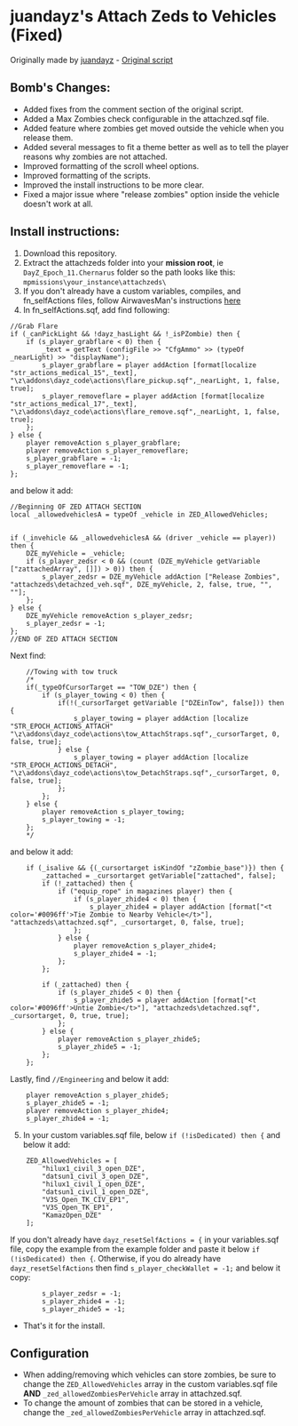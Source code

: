 # juandayz's Attach Zeds to Vehicles (Fixed)
Originally made by [juandayz](https://epochmod.com/forum/profile/36144-juandayz/) - 
[Original script](https://epochmod.com/forum/topic/43837-release-attach-zeds-to-vehicles/)
## Bomb's Changes:
* Added fixes from the comment section of the original script.
* Added a Max Zombies check configurable in the attachzed.sqf file.
* Added feature where zombies get moved outside the vehicle when you release them. 
* Added several messages to fit a theme better as well as to tell the player reasons why zombies are not attached.
* Improved formatting of the scroll wheel options.
* Improved formatting of the scripts.
* Improved the install instructions to be more clear.
* Fixed a major issue where "release zombies" option inside the vehicle doesn't work at all.

## Install instructions:
1. Download this repository.
2. Extract the attachzeds folder into your __mission root__, ie `DayZ_Epoch_11.Chernarus` folder so the path looks like this: `mpmissions\your_instance\attachzeds\`
3. If you don't already have a custom variables, compiles, and fn_selfActions files, follow AirwavesMan's instructions [here](https://github.com/AirwavesMan/custom-epoch-functions)
4. In fn_selfActions.sqf, add find following:
~~~sqf
//Grab Flare
if (_canPickLight && !dayz_hasLight && !_isPZombie) then {
	if (s_player_grabflare < 0) then {
		_text = getText (configFile >> "CfgAmmo" >> (typeOf _nearLight) >> "displayName");
		s_player_grabflare = player addAction [format[localize "str_actions_medical_15",_text], "\z\addons\dayz_code\actions\flare_pickup.sqf",_nearLight, 1, false, true];
		s_player_removeflare = player addAction [format[localize "str_actions_medical_17",_text], "\z\addons\dayz_code\actions\flare_remove.sqf",_nearLight, 1, false, true];
	};
} else {
	player removeAction s_player_grabflare;
	player removeAction s_player_removeflare;
	s_player_grabflare = -1;
	s_player_removeflare = -1;
};
~~~

and below it add:
~~~sqf
//Beginning OF ZED ATTACH SECTION
local _allowedvehiclesA = typeOf _vehicle in ZED_AllowedVehicles;


if (_invehicle && _allowedvehiclesA && (driver _vehicle == player)) then {
    DZE_myVehicle = _vehicle;
    if (s_player_zedsr < 0 && (count (DZE_myVehicle getVariable ["zattachedArray", []]) > 0)) then {
        s_player_zedsr = DZE_myVehicle addAction ["Release Zombies", "attachzeds\detachzed_veh.sqf", DZE_myVehicle, 2, false, true, "", ""];
    };
} else {
    DZE_myVehicle removeAction s_player_zedsr;
    s_player_zedsr = -1;
};
//END OF ZED ATTACH SECTION
~~~

Next find:
~~~sqf
    //Towing with tow truck
	/*
	if(_typeOfCursorTarget == "TOW_DZE") then {
		if (s_player_towing < 0) then {
			if(!(_cursorTarget getVariable ["DZEinTow", false])) then {
				s_player_towing = player addAction [localize "STR_EPOCH_ACTIONS_ATTACH" "\z\addons\dayz_code\actions\tow_AttachStraps.sqf",_cursorTarget, 0, false, true];
			} else {
				s_player_towing = player addAction [localize "STR_EPOCH_ACTIONS_DETACH", "\z\addons\dayz_code\actions\tow_DetachStraps.sqf",_cursorTarget, 0, false, true];
			};
		};
	} else {
		player removeAction s_player_towing;
		s_player_towing = -1;
	};
	*/
~~~

and below it add:
~~~
    if (_isalive && {(_cursortarget isKindOf "zZombie_base")}) then {
		_zattached = _cursortarget getVariable["zattached", false];
		if (!_zattached) then {
			if ("equip_rope" in magazines player) then {
				if (s_player_zhide4 < 0) then {
					s_player_zhide4 = player addAction [format["<t color='#0096ff'>Tie Zombie to Nearby Vehicle</t>"], "attachzeds\attachzed.sqf", _cursortarget, 0, false, true];
				};
			} else {
				player removeAction s_player_zhide4;
				s_player_zhide4 = -1;
			};
		};
		
		if (_zattached) then {
			if (s_player_zhide5 < 0) then {
				s_player_zhide5 = player addAction [format["<t color='#0096ff'>Untie Zombie</t>"], "attachzeds\detachzed.sqf", _cursortarget, 0, true, true];
			};
		} else {
			player removeAction s_player_zhide5;
			s_player_zhide5 = -1;
		};
	};
~~~

Lastly, find `//Engineering` and below it add:
~~~sqf
    player removeAction s_player_zhide5;
	s_player_zhide5 = -1;
	player removeAction s_player_zhide4;
	s_player_zhide4 = -1;
~~~

5. In your custom variables.sqf file, below `if (!isDedicated) then {` and below it add:
~~~
	ZED_AllowedVehicles = [
		"hilux1_civil_3_open_DZE",
		"datsun1_civil_3_open_DZE",
		"hilux1_civil_1_open_DZE",
		"datsun1_civil_1_open_DZE",
		"V3S_Open_TK_CIV_EP1",
		"V3S_Open_TK_EP1",
		"KamazOpen_DZE"
	];
~~~

If you don't already have `dayz_resetSelfActions = {` in your variables.sqf file, copy the example from the example folder and paste it below `if (!isDedicated) then {`. Otherwise, if you do already have `dayz_resetSelfActions` then find `s_player_checkWallet = -1;` and below it copy:
~~~sqf
		s_player_zedsr = -1;
		s_player_zhide4 = -1;
		s_player_zhide5 = -1;
~~~

* That's it for the install.

## Configuration
* When adding/removing which vehicles can store zombies, be sure to change the `ZED_AllowedVehicles` array in the custom variables.sqf file __AND__ `_zed_allowedZombiesPerVehicle` array in attachzed.sqf.
* To change the amount of zombies that can be stored in a vehicle, change the `_zed_allowedZombiesPerVehicle` array in attachzed.sqf.